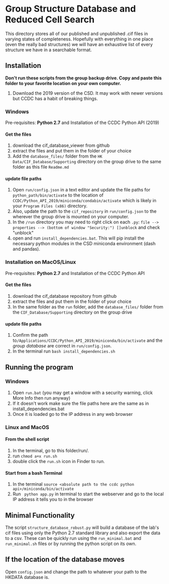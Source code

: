 # Group Structure Database and Reduced Cell Search

This directory stores all of our published and unpublished .cif files in varying states of completeness. Hopefully with everything in one place (even the really bad structures) we will have an exhaustive list of every structure we have in a searchable format. 


## Installation

**Don't run these scripts from the group backup drive. Copy and paste this folder to your favorite location on your own computer.**

1. Download the 2019 version of the CSD. It may work with newer versions but CCDC has a habit of breaking things. 

### Windows
Pre-requisites: **Python 2.7** and Installation of the CCDC Python API (2019)

#### Get the files
1. download the cif_database_viewer from github
2. extract the files and put them in the folder of your choice
3. Add the `database_files/` folder from the `HK Data/CIF_Database/Supporting` directory on the group drive to the same folder as this file `Readme.md`

#### update file paths

1. Open `run/config.json` in a text editor and update the file paths for `python_path/bin/activate` to the location of `CCDC/Python_API_2019/miniconda/condabin/activate` which is likely in your `Program Files (x86)` directory. 
2. Also, update the path to the `cif_repository`  in `run/config.json` to the wherever the group drive is mounted on your computer.
3. In the `/run` directory you may need to right click on each `.py`: `file --> properties --> (bottom of window "Security:") []unblock` and check "unblock"
3. open and run `install_dependencies.bat`. This will pip install the necessary python modules in the CSD miniconda environment (dash and pandas). 


### Installation on MacOS/Linux
Pre-requisites: **Python 2.7** and Installation of the CCDC Python API

#### Get the files 
1. download the cif_database repository from github
2. extract the files and put them in the folder of your choice
3. In the same folder as the `run` folder, add the `database_files/` folder from the `CIF_Database/Supporting` directory on the group drive

#### update file paths
1. Confirm the path to`/Applications/CCDC/Python_API_2019/miniconda/bin/activate` and the *group database* are correct in `run/config.json`.
2. In the terminal run `bash install_dependencies.sh` 


## Running the program

###  Windows

1. Open `run.bat` (you may get a window with a security warning, click More Info then run anyway)
2. If it doesn't work make sure the file paths here are the same as in install_dependencies.bat
3. Once it is loaded go to the IP address in any web browser

### Linux and MacOS

#### From the shell script

1. In the terminal, go to this folder/run/. 
2. run `chmod a+x run.sh`
3. double click the `run.sh` icon in Finder to run. 

#### Start from a bash Terminal
1. In the terminal `source <absolute path to the ccdc python api>/miniconda/bin/activate`
2. Run ` python app.py` in terminal to start the webserver and go to the local IP address it tells you to in the browser

## Minimal Functionality
The script `structure_database_robust.py` will build a database of the lab's cif files using only the Python 2.7 standard library and also export the data to a csv. These can be quickly run using the `run_minimal.bat`  and `run_minimal.sh` files or by running the python script on its own.

## If the location of the database moves
Open `config.json` and change the path to whatever your path to the HKDATA database is. 

